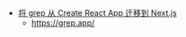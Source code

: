 - [将 grep 从 Create React App 迁移到 Next.js](https://vercel.com/blog/migrating-grep-from-create-react-app-to-next-js)
	- https://grep.app/